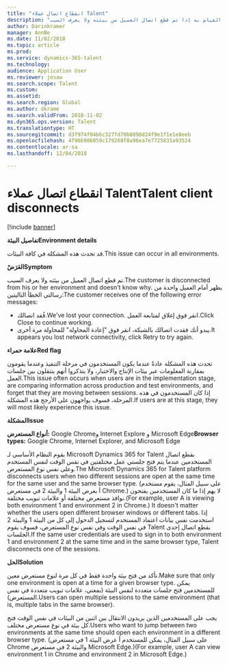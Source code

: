 ```yaml
---
title: "انقطاع اتصال عملاء Talent"
description: "يوضح هذا الموضوع ما يتعين عليك القيام به إذا تم قطع اتصال العميل من بيئته ولا يعرف السبب."
author: Darinkramer
manager: AnnBe
ms.date: 11/02/2018
ms.topic: article
ms.prod: 
ms.service: dynamics-365-talent
ms.technology: 
audience: Application User
ms.reviewer: josaw
ms.search.scope: Talent
ms.custom: 
ms.assetid: 
ms.search.region: Global
ms.author: dkrame
ms.search.validFrom: 2018-11-02
ms.dyn365.ops.version: Talent
ms.translationtype: HT
ms.sourcegitcommit: d3f974f94b6c327fd70b8098d24f9e1f1e1e8eeb
ms.openlocfilehash: 4f96b986059c179268f8a96ea7e7725831a93524
ms.contentlocale: ar-sa
ms.lasthandoff: 12/04/2018

---
```


# <a name="talent-client-disconnects"></a><span data-ttu-id="6e2be-103">انقطاع اتصال عملاء Talent</span><span class="sxs-lookup"><span data-stu-id="6e2be-103">Talent client disconnects</span></span>

[!include [banner](includes/banner.md)]

<span data-ttu-id="6e2be-104">**تفاصيل البيئة**</span><span class="sxs-lookup"><span data-stu-id="6e2be-104">**Environment details**</span></span> 

<span data-ttu-id="6e2be-105">قد تحدث هذه المشكلة في كافة البيئات.</span><span class="sxs-lookup"><span data-stu-id="6e2be-105">This issue can occur in all environments.</span></span>
 
<span data-ttu-id="6e2be-106">**العَرَضْ**</span><span class="sxs-lookup"><span data-stu-id="6e2be-106">**Symptom**</span></span> 

<span data-ttu-id="6e2be-107">تم قطع اتصال العميل من بيئته ولا يعرف السبب.</span><span class="sxs-lookup"><span data-stu-id="6e2be-107">The customer is disconnected from his or her environment and doesn't know why.</span></span> <span data-ttu-id="6e2be-108">يظهر أمام العميل واحدة من رسالتي الخطأ التاليتين:</span><span class="sxs-lookup"><span data-stu-id="6e2be-108">The customer receives one of the following error messages:</span></span>

- <span data-ttu-id="6e2be-109">فُقد اتصالك.</span><span class="sxs-lookup"><span data-stu-id="6e2be-109">We've lost your connection.</span></span> <span data-ttu-id="6e2be-110">انقر فوق إغلاق لمتابعة العمل.</span><span class="sxs-lookup"><span data-stu-id="6e2be-110">Click Close to continue working.</span></span>
- <span data-ttu-id="6e2be-111">يبدو أنك فقدت اتصالك بالشبكة، انقر فوق "إعادة المحاولة" للمحاولة مرة أخرى.</span><span class="sxs-lookup"><span data-stu-id="6e2be-111">It appears you lost network connectivity, click Retry to try again.</span></span>

<span data-ttu-id="6e2be-112">**علامة حمراء**</span><span class="sxs-lookup"><span data-stu-id="6e2be-112">**Red flag**</span></span>

<span data-ttu-id="6e2be-113">تحدث هذه المشكلة عادةً عندما يكون المستخدمون في مرحلة التنفيذ وعندما يقومون بمقارنة المعلومات عبر بيئات الإنتاج والاختبار، ولا يتذكروا أنهم يتنقلون بين جلسات العمل.</span><span class="sxs-lookup"><span data-stu-id="6e2be-113">This issue often occurs when users are in the implementation stage, are comparing information across production and test environments, and forget that they are moving between sessions.</span></span> <span data-ttu-id="6e2be-114">إذا كان المستخدمون في هذه المرحلة، فسوف يواجهون على الأرجح هذه المشكلة.</span><span class="sxs-lookup"><span data-stu-id="6e2be-114">If users are at this stage, they will most likely experience this issue.</span></span>

<span data-ttu-id="6e2be-115">**المشكلة**</span><span class="sxs-lookup"><span data-stu-id="6e2be-115">**Issue**</span></span> 

<span data-ttu-id="6e2be-116">**أنواع المستعرض:** Google Chromeو Internet Explore و Microsoft Edge</span><span class="sxs-lookup"><span data-stu-id="6e2be-116">**Browser types:** Google Chrome, Internet Explorer, and Microsoft Edge</span></span>

<span data-ttu-id="6e2be-117">يقوم النظام الأساسي لـ Microsoft Dynamics 365 for Talent بقطع اتصال المستخدمين عندما يتم فتح جلستي عمل مختلفتين في نفس الوقت لنفس المستخدم وعلى نفس نوع المستعرض.</span><span class="sxs-lookup"><span data-stu-id="6e2be-117">The Microsoft Dynamics 365 for Talent platform disconnects users when two different sessions are open at the same time for the same user and the same browser type.</span></span> <span data-ttu-id="6e2be-118">(على سبيل المثال، يقوم مستخدم أ بعرض البيئة 1 والبيئة 2 في مستعرض Chrome.) لا يهم إذا ما كان المستخدمين يفتحون نوافذ مستعرض مختلفة أو علامات تبويب مختلفة.</span><span class="sxs-lookup"><span data-stu-id="6e2be-118">(For example, user A is viewing both environment 1 and environment 2 in Chrome.) It doesn't matter whether the users open different browser windows or different tabs.</span></span> <span data-ttu-id="6e2be-119">إذا استخدمت نفس بيانات اعتماد المستخدم لتسجيل الدخول إلى كل من البيئة 1 والبيئة 2 في نفس الوقت وفي نفس نوع المستعرض، فسوف يقوم Talent بقطع اتصال إحدى الجلسات.</span><span class="sxs-lookup"><span data-stu-id="6e2be-119">If the same user credentials are used to sign in to both environment 1 and environment 2 at the same time and in the same browser type, Talent disconnects one of the sessions.</span></span>

<span data-ttu-id="6e2be-120">**الحل**</span><span class="sxs-lookup"><span data-stu-id="6e2be-120">**Solution**</span></span>

<span data-ttu-id="6e2be-121">تأكد من فتح بيئة واحدة فقط في كل مرة لنوع مستعرض معين.</span><span class="sxs-lookup"><span data-stu-id="6e2be-121">Make sure that only one environment is open at a time for a given browser type.</span></span> <span data-ttu-id="6e2be-122">يمكن للمستخدمين فتح جلسات متعددة لنفس البيئة (بمعني، علامات تبويب متعددة في نفس المستعرض).</span><span class="sxs-lookup"><span data-stu-id="6e2be-122">Users can open multiple sessions to the same environment (that is, multiple tabs in the same browser).</span></span>

<span data-ttu-id="6e2be-123">يجب على المستخدمين الذين يريدون الانتقال بين اثنين من البيئات في نفس الوقت فتح كل بيئة في نوع مستعرض مختلف.</span><span class="sxs-lookup"><span data-stu-id="6e2be-123">Users who want to jump between two environments at the same time should open each environment in a different browser type.</span></span> <span data-ttu-id="6e2be-124">(على سبيل المثال، يمكن للمستخدم أ عرض البيئة 1 في مستعرض Chrome والبيئة 2 في مستعرض Microsoft Edge.)</span><span class="sxs-lookup"><span data-stu-id="6e2be-124">(For example, user A can view environment 1 in Chrome and environment 2 in Microsoft Edge.)</span></span>

